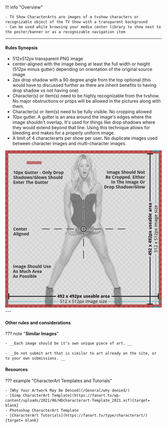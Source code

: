 !!! info "Overview"

    - TV Show CharacterArts are images of a tvshow characters or recognizable object of the TV Show with a transparent background
    - Can be used while browsing your media center library to show next to the poster/banner or as a recognizable navigation item

---

#### **Rules Synopsis**

- 512x512px transparent PNG image
- center-aligned with the image being at least the full width or height (512px minus gutter) depending on orientation of the original source image
- 2px drop shadow with a 90 degree angle from the top optional (this would have to discussed further as there are inherit benefits to having drop shadow vs not having one)
- Character(s) or item(s) need to be highly recognizable from the tvshow. No major obstructions or props will be allowed in the pictures along with them.
- Character(s) or item(s) need to be fully visible. No cropping allowed
- 10px gutter. A gutter is an area around the image's edges where the image shouldn\'t overlap. It\'s used for things like drop shadows where they would extend beyond that line. Using this technique allows for bleeding and makes for a properly uniform image.
- A limit of 4 characterarts per show per user. No duplicate images used between character images and multi-character images.

<img src="../../../assets/images/sizing-template-characterart.jpg" onmouseover="this.src='../../../assets/images/sizing-template-characterart.png'" onmouseout="this.src='../../../assets/images/sizing-template-characterart.jpg'"/>
---

#### __Other rules and considerations__

??? note "**Similar Images**"  

    - __Each image should be it’s own unique piece of art. __

    - __Do not submit art that is similar to art already on the site, or to your own submissions. __


#### __Resources__

??? example "CharacterArt Templates and Tutorials"

    - [Why Your Artwork May Be Denied](/General/why denied/)
    - [Gimp CharacterArt Template](https://fanart.tv/wp-content/uploads/2021/06/HDcharacterart-Template_2021.xcf){target= blank}
    - Photoshop CharacterArt Template
    - [CharacterArt Tutorials](https://fanart.tv/type/characterart/){target= blank}